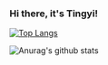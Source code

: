 ### Hi there, it's Tingyi!

<!--
**TingyiZhang/TingyiZhang** is a ✨ _special_ ✨ repository because its `README.md` (this file) appears on your GitHub profile.

Here are some ideas to get you started:

- 🔭 I’m currently working on ...
- 🌱 I’m currently learning ...
- 👯 I’m looking to collaborate on ...
- 🤔 I’m looking for help with ...
- 💬 Ask me about ...
- 📫 How to reach me: ...
- 😄 Pronouns: ...
- ⚡ Fun fact: ...
-->

[![Top Langs](https://github-readme-stats.vercel.app/api/top-langs/?username=TingyiZhang&layout=compact&hide=jupyter%20notebook)](https://github.com/TingyiZhang/github-readme-stats)

![Anurag's github stats](https://github-readme-stats.vercel.app/api?username=TingyiZhang&count_private=true&show_icons=true)
